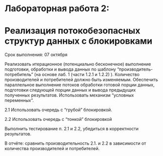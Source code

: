 # Лабораторная работа 2:
# Реализация потокобезопасных структур данных с блокировками
Срок выполнения: 07 октября

Реализовать итерационное (потенциально бесконечное) выполнение подготовки, обработки и вывода данных по шаблону “производитель-потребитель”
(на основе лаб. 1 (части 1.2.1 и 1.2.2) ).
Количество производителей и потребителей должно быть изменяемым.
Обеспечить параллельное выполнение потоков обработки готовой порции данных, подготовки следующей порции данных и вывода предыдущих полученных результатов.
Использовать механизм “условных переменных”.

2.1 
Использовать очередь с “грубой” блокировкой.  

2.2
Использовать очередь с “тонкой” блокировкой

Выполнить тестирование п. 2.1 и 2.2, убедиться в корректности результатов.

В отчёте:
сравнить производительность 2.1. и 2.2 в зависимости от количества производителей и потребителей. 